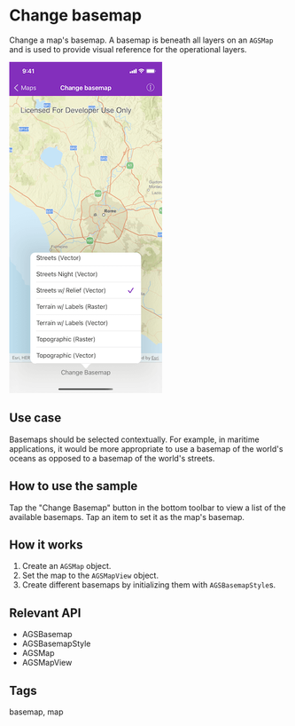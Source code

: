 # Change basemap

Change a map's basemap. A basemap is beneath all layers on an `AGSMap` and is used to provide visual reference for the operational layers.

![Image of change basemap](change-basemap.png)

## Use case

Basemaps should be selected contextually. For example, in maritime applications, it would be more appropriate to use a basemap of the world's oceans as opposed to a basemap of the world's streets.

## How to use the sample

Tap the "Change Basemap" button in the bottom toolbar to view a list of the available basemaps. Tap an item to set it as the map's basemap.

## How it works

1. Create an `AGSMap` object.
2. Set the map to the `AGSMapView` object.
3. Create different basemaps by initializing them with `AGSBasemapStyle`s.

## Relevant API

* AGSBasemap
* AGSBasemapStyle
* AGSMap
* AGSMapView

## Tags

basemap, map

